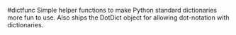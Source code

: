 #dictfunc
Simple helper functions to make Python standard dictionaries more fun to use. Also ships the DotDict object for allowing dot-notation with dictionaries.
